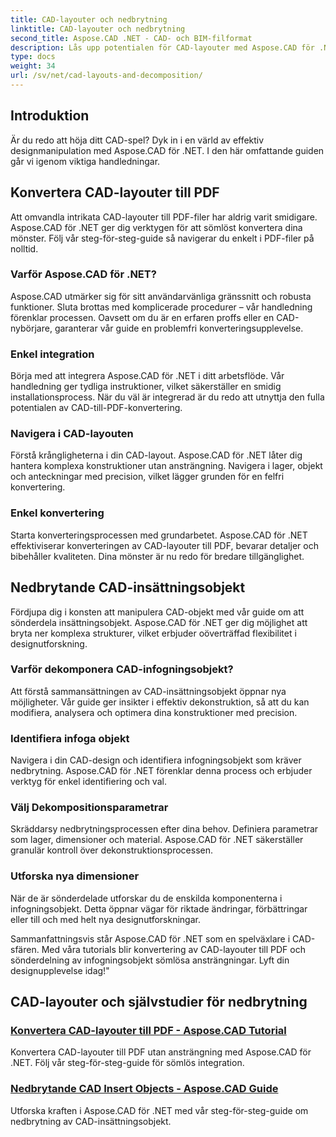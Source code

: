```yaml
---
title: CAD-layouter och nedbrytning
linktitle: CAD-layouter och nedbrytning
second_title: Aspose.CAD .NET - CAD- och BIM-filformat
description: Lås upp potentialen för CAD-layouter med Aspose.CAD för .NET! Konvertera enkelt design till PDF med vår guide. Bemästra nedbrytningen av insatsobjekt utan ansträngning.
type: docs
weight: 34
url: /sv/net/cad-layouts-and-decomposition/
---
```




## Introduktion

Är du redo att höja ditt CAD-spel? Dyk in i en värld av effektiv designmanipulation med Aspose.CAD för .NET. I den här omfattande guiden går vi igenom viktiga handledningar.
## Konvertera CAD-layouter till PDF

Att omvandla intrikata CAD-layouter till PDF-filer har aldrig varit smidigare. Aspose.CAD för .NET ger dig verktygen för att sömlöst konvertera dina mönster. Följ vår steg-för-steg-guide så navigerar du enkelt i PDF-filer på nolltid.

### Varför Aspose.CAD för .NET?

Aspose.CAD utmärker sig för sitt användarvänliga gränssnitt och robusta funktioner. Sluta brottas med komplicerade procedurer – vår handledning förenklar processen. Oavsett om du är en erfaren proffs eller en CAD-nybörjare, garanterar vår guide en problemfri konverteringsupplevelse.

### Enkel integration

Börja med att integrera Aspose.CAD för .NET i ditt arbetsflöde. Vår handledning ger tydliga instruktioner, vilket säkerställer en smidig installationsprocess. När du väl är integrerad är du redo att utnyttja den fulla potentialen av CAD-till-PDF-konvertering.

### Navigera i CAD-layouten

Förstå krångligheterna i din CAD-layout. Aspose.CAD för .NET låter dig hantera komplexa konstruktioner utan ansträngning. Navigera i lager, objekt och anteckningar med precision, vilket lägger grunden för en felfri konvertering.

### Enkel konvertering

Starta konverteringsprocessen med grundarbetet. Aspose.CAD för .NET effektiviserar konverteringen av CAD-layouter till PDF, bevarar detaljer och bibehåller kvaliteten. Dina mönster är nu redo för bredare tillgänglighet.

## Nedbrytande CAD-insättningsobjekt

Fördjupa dig i konsten att manipulera CAD-objekt med vår guide om att sönderdela insättningsobjekt. Aspose.CAD för .NET ger dig möjlighet att bryta ner komplexa strukturer, vilket erbjuder oöverträffad flexibilitet i designutforskning.

### Varför dekomponera CAD-infogningsobjekt?

Att förstå sammansättningen av CAD-insättningsobjekt öppnar nya möjligheter. Vår guide ger insikter i effektiv dekonstruktion, så att du kan modifiera, analysera och optimera dina konstruktioner med precision.

### Identifiera infoga objekt

Navigera i din CAD-design och identifiera infogningsobjekt som kräver nedbrytning. Aspose.CAD för .NET förenklar denna process och erbjuder verktyg för enkel identifiering och val.

### Välj Dekompositionsparametrar

Skräddarsy nedbrytningsprocessen efter dina behov. Definiera parametrar som lager, dimensioner och material. Aspose.CAD för .NET säkerställer granulär kontroll över dekonstruktionsprocessen.

### Utforska nya dimensioner

När de är sönderdelade utforskar du de enskilda komponenterna i infogningsobjekt. Detta öppnar vägar för riktade ändringar, förbättringar eller till och med helt nya designutforskningar.

Sammanfattningsvis står Aspose.CAD för .NET som en spelväxlare i CAD-sfären. Med våra tutorials blir konvertering av CAD-layouter till PDF och sönderdelning av infogningsobjekt sömlösa ansträngningar. Lyft din designupplevelse idag!"
## CAD-layouter och självstudier för nedbrytning
### [Konvertera CAD-layouter till PDF - Aspose.CAD Tutorial](./converting-cad-layouts-to-pdf/)
Konvertera CAD-layouter till PDF utan ansträngning med Aspose.CAD för .NET. Följ vår steg-för-steg-guide för sömlös integration.
### [Nedbrytande CAD Insert Objects - Aspose.CAD Guide](./decomposing-cad-insert-objects/)
Utforska kraften i Aspose.CAD för .NET med vår steg-för-steg-guide om nedbrytning av CAD-insättningsobjekt.
